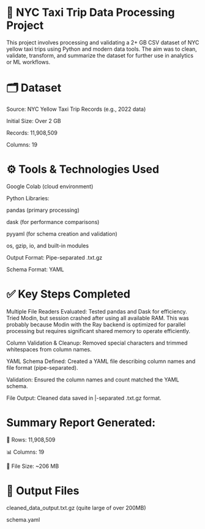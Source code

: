 # 🚖 NYC Taxi Trip Data Processing Project

This project involves processing and validating a 2+ GB CSV dataset of NYC yellow taxi trips using Python and modern data tools. The aim was to clean, validate, transform, and summarize the dataset for further use in analytics or ML workflows.

# 🗂️ Dataset
Source: NYC Yellow Taxi Trip Records (e.g., 2022 data)

Initial Size: Over 2 GB

Records: 11,908,509

Columns: 19

# ⚙️ Tools & Technologies Used

Google Colab (cloud environment)

Python Libraries:

pandas (primary processing)

dask (for performance comparisons)

pyyaml (for schema creation and validation)

os, gzip, io, and built-in modules

Output Format: Pipe-separated .txt.gz

Schema Format: YAML

# ✅ Key Steps Completed

Multiple File Readers Evaluated: Tested pandas and Dask for efficiency. Tried Modin, but session crashed after using all available RAM. This was probably because Modin with the Ray backend is optimized for parallel processing but requires significant shared memory to operate efficiently.

Column Validation & Cleanup: Removed special characters and trimmed whitespaces from column names.

YAML Schema Defined: Created a YAML file describing column names and file format (pipe-separated).

Validation: Ensured the column names and count matched the YAML schema.

File Output: Cleaned data saved in |-separated .txt.gz format.

# Summary Report Generated:

📄 Rows: 11,908,509

📊 Columns: 19

💾 File Size: ~206 MB

# 📁 Output Files
cleaned_data_output.txt.gz  (quite large of over 200MB)

schema.yaml
